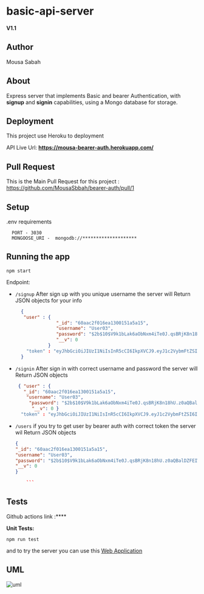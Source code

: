 # basic-api-server

**V1.1**

## Author

Mousa Sabah

## About

Express server that implements Basic and bearer Authentication, with **signup** and **signin** capabilities, using a Mongo database for storage.

## Deployment

This project use Heroku to deployment

API Live Url: **https://mousa-bearer-auth.herokuapp.com/**

## Pull Request

This is the Main Pull Request for this project :
https://github.com/MousaSbbah/bearer-auth/pull/1

## Setup

.env requirements

      PORT - 3030
      MONGOOSE_URI -  mongodb://********************

## Running the app

```
npm start
```

Endpoint:

- `/signup`
  After sign up with you unique username the server will Return JSON objects for your info
  ```json
    {
     "user" : {
                 "_id": "60aac2f016ea1300151a5a15",
                 "username": "User03",
                 "password": "$2b$10$V9k1bLak6aObNxm4iTe0J.qsBRjK8n18hU.z0aQBalDZFEIWYa9oy",
                 "__v": 0
              }
      "token" : "eyJhbGciOiJIUzI1NiIsInR5cCI6IkpXVCJ9.eyJ1c2VybmFtZSI6IlVzZXIzMzMiLCJpYXQiOjE2MjE5NjYxODEsImV4cCI6MTYyMTk2NzA4MX0.0QlVteHsTA46PdXewapnw6EKaEGExgGoAGUo4StbfVg"
    }
  ```
- `/signin`
  After sign in with correct username and password the server will
  Return JSON objects
  ```json
   { "user" : { 
     "_id": "60aac2f016ea1300151a5a15",
      "username": "User03",
       "password": "$2b$10$V9k1bLak6aObNxm4iTe0J.qsBRjK8n18hU.z0aQBalDZFEIWYa9oy",
        "__v": 0 } 
    "token" : "eyJhbGciOiJIUzI1NiIsInR5cCI6IkpXVCJ9.eyJ1c2VybmFtZSI6IlVzZXIzMzMiLCJpYXQiOjE2MjE5NjYxODEsImV4cCI6MTYyMTk2NzA4MX0.0QlVteHsTA46PdXewapnw6EKaEGExgGoAGUo4StbfVg" } 
   ```

- `/users`
  if you try to get user by bearer auth with correct token the server wil
  Return JSON objects
  ```json
  {
  "_id": "60aac2f016ea1300151a5a15",
  "username": "User03",
  "password": "$2b$10$V9k1bLak6aObNxm4iTe0J.qsBRjK8n18hU.z0aQBalDZFEIWYa9oy",
  "__v": 0
  }

      ```

## Tests

Github actions link :****

**Unit Tests:**

```
npm run test
```

and to try the server you can use this [Web Application](https://javascript-401.netlify.app/basic-auth)

##

## UML

![uml](uml.png)
